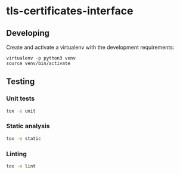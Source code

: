 # tls-certificates-interface

## Developing

Create and activate a virtualenv with the development requirements:

    virtualenv -p python3 venv
    source venv/bin/activate

## Testing

### Unit tests

```bash
tox -e unit
```

### Static analysis

```bash
tox -e static
```

### Linting

```bash
tox -e lint
```
